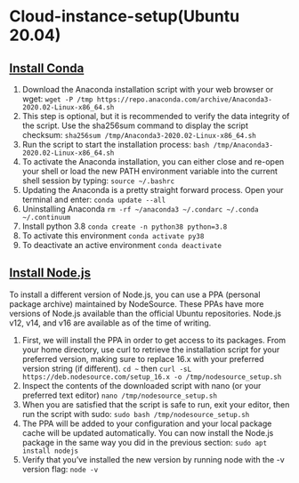 # Cloud-instance-setup(Ubuntu 20.04)
## [Install Conda](https://linuxize.com/post/how-to-install-anaconda-on-ubuntu-20-04/)
  1. Download the Anaconda installation script with your web browser or wget: `wget -P /tmp https://repo.anaconda.com/archive/Anaconda3-2020.02-Linux-x86_64.sh`
  2. This step is optional, but it is recommended to verify the data integrity of the script. Use the sha256sum command to display the script checksum: `sha256sum /tmp/Anaconda3-2020.02-Linux-x86_64.sh`
  3. Run the script to start the installation process: `bash /tmp/Anaconda3-2020.02-Linux-x86_64.sh`
  4. To activate the Anaconda installation, you can either close and re-open your shell or load the new PATH environment variable into the current shell session by typing: `source ~/.bashrc`
  5. Updating the Anaconda is a pretty straight forward process. Open your terminal and enter: `conda update --all`
  6. Uninstalling Anaconda `rm -rf ~/anaconda3 ~/.condarc ~/.conda ~/.continuum`
  7. Install python 3.8 `conda create -n python38 python=3.8`
  8. To activate this environment `conda activate py38`
  9. To deactivate an active environment `conda deactivate`

## [Install Node.js](https://www.digitalocean.com/community/tutorials/how-to-install-node-js-on-ubuntu-20-04)
To install a different version of Node.js, you can use a PPA (personal package archive) maintained by NodeSource. These PPAs have more versions of Node.js available than the official Ubuntu repositories. Node.js v12, v14, and v16 are available as of the time of writing.
  1. First, we will install the PPA in order to get access to its packages. From your home directory, use curl to retrieve the installation script for your preferred version, making sure to replace 16.x with your preferred version string (if different). `cd ~`  then `curl -sL https://deb.nodesource.com/setup_16.x -o /tmp/nodesource_setup.sh`
  2. Inspect the contents of the downloaded script with nano (or your preferred text editor) `nano /tmp/nodesource_setup.sh`
  3. When you are satisfied that the script is safe to run, exit your editor, then run the script with sudo: `sudo bash /tmp/nodesource_setup.sh`
  4. The PPA will be added to your configuration and your local package cache will be updated automatically. You can now install the Node.js package in the same way you did in the previous section: `sudo apt install nodejs`
  5. Verify that you’ve installed the new version by running node with the -v version flag: `node -v`